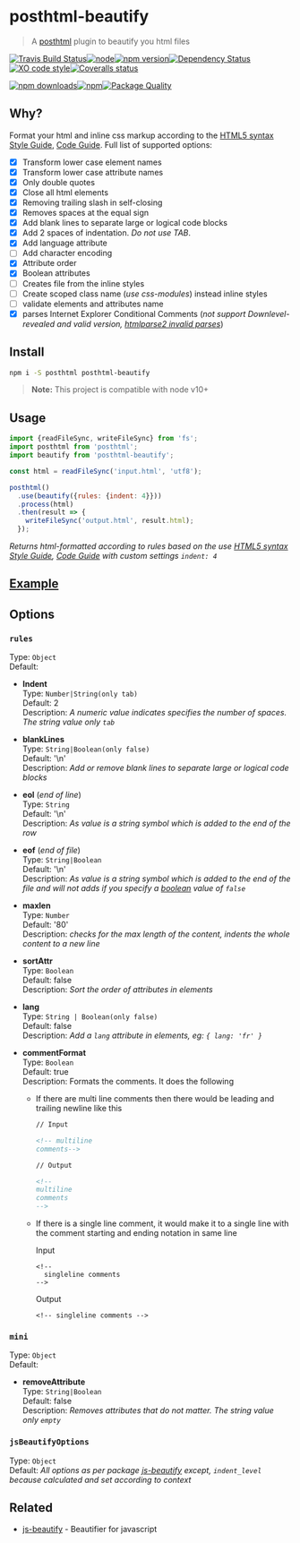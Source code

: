 # posthtml-beautify

> A [posthtml](https://github.com/posthtml) plugin to beautify you html files

[![Travis Build Status](https://img.shields.io/travis/posthtml/posthtml-beautify/master.svg?style=flat-square&label=unix)](https://travis-ci.org/posthtml/posthtml-beautify)[![node](https://img.shields.io/node/v/post-sequence.svg?maxAge=2592000&style=flat-square)]()[![npm version](https://img.shields.io/npm/v/posthtml-beautify.svg?style=flat-square)](https://www.npmjs.com/package/posthtml-beautify)[![Dependency Status](https://david-dm.org/gitscrum/posthtml-beautify.svg?style=flat-square)](https://david-dm.org/gitscrum/posthtml-beautify)[![XO code style](https://img.shields.io/badge/code_style-XO-5ed9c7.svg?style=flat-square)](https://github.com/sindresorhus/xo)[![Coveralls status](https://img.shields.io/coveralls/posthtml/posthtml-beautify.svg?style=flat-square)](https://coveralls.io/r/posthtml/posthtml-beautify)

[![npm downloads](https://img.shields.io/npm/dm/posthtml-beautify.svg?style=flat-square)](https://www.npmjs.com/package/posthtml-beautify)[![npm](https://img.shields.io/npm/dt/posthtml-beautify.svg?style=flat-square)](https://www.npmjs.com/package/posthtml-beautify)[![Package Quality](http://npm.packagequality.com/shield/posthtml-beautify.svg?style=flat-square)](http://packagequality.com/#?package=posthtml-beautify)

## Why?
Format your html and inline css markup according to the [HTML5 syntax Style Guide](http://www.w3schools.com/html/html5_syntax.asp), [Code Guide](http://codeguide.co/#html). Full list of supported options:
- [x] Transform lower case element names
- [x] Transform lower case attribute names
- [x] Only double quotes
- [x] Close all html elements 
- [x] Removing trailing slash in self-closing 
- [x] Removes spaces at the equal sign
- [x] Add blank lines to separate large or logical code blocks
- [x] Add 2 spaces of indentation. *Do not use TAB*.
- [x] Add language attribute
- [ ] Add character encoding
- [x] Attribute order
- [x] Boolean attributes
- [ ] Creates file from the inline styles
- [ ] Create scoped class name (*use css-modules*) instead inline styles
- [ ] validate elements and attributes name
- [x] parses Internet Explorer Conditional Comments (*not support Downlevel-revealed and valid version, [htmlparse2 invalid parses](https://github.com/posthtml/posthtml-beautify/issues/36)*)

## Install

```bash
npm i -S posthtml posthtml-beautify
```

> **Note:** This project is compatible with node v10+

## Usage

```js
import {readFileSync, writeFileSync} from 'fs';
import posthtml from 'posthtml';
import beautify from 'posthtml-beautify';

const html = readFileSync('input.html', 'utf8');

posthtml()
  .use(beautify({rules: {indent: 4}}))
  .process(html)
  .then(result => {
    writeFileSync('output.html', result.html);
  });

```
*Returns html-formatted according to rules based on the use [HTML5 syntax Style Guide](http://www.w3schools.com/html/html5_syntax.asp), [Code Guide](http://codeguide.co/#html) with custom settings `indent: 4`*

## [Example](https://posthtml.github.io/posthtml-beautify/)

## Options

### `rules`
Type: `Object`  
Default:

  - **Indent**  
  Type: `Number|String(only tab)`  
  Default: 2  
  Description: *A numeric value indicates specifies the number of spaces. The string value only `tab`*

  - **blankLines**  
  Type: `String|Boolean(only false)`  
  Default: '\n'  
  Description: *Add or remove blank lines to separate large or logical code blocks*

  - **eol** (*end of line*)  
  Type: `String`  
  Default: '\n'  
  Description: *As value is a string symbol which is added to the end of the row*

  - **eof** (*end of file*)  
  Type: `String|Boolean`  
  Default: '\n'  
  Description: *As value is a string symbol which is added to the end of the file and will not adds if you specify a [boolean](https://www.scaler.com/topics/boolean-in-javascript/) value of `false`*

  - **maxlen**  
  Type: `Number`  
  Default: '80'  
  Description: *checks for the max length of the content, indents the whole content to a new line*

  - **sortAttr**  
  Type: `Boolean`  
  Default: false  
  Description: *Sort the order of attributes in elements*

  - **lang**  
  Type: `String | Boolean(only false)`  
  Default: false  
  Description: *Add a `lang` attribute in elements, eg: `{ lang: 'fr' }`*

  - **commentFormat**  
  Type: `Boolean`  
  Default: true  
  Description: Formats the comments. It does the following 
    - If there are multi line comments then there would be 
      leading and trailing newline like this 

      ```html
      // Input

      <!-- multiline 
      comments-->

      // Output

      <!-- 
      multiline 
      comments
      -->
      ``` 
    - If there is a single line comment, it would make it to a single line with the comment starting and ending
      notation in same line

      Input
      ```
      <!-- 
        singleline comments
      -->
      ```

      Output

      `<!-- singleline comments -->`


### `mini`
Type: `Object`  
Default:

  - **removeAttribute**  
  Type: `String|Boolean`  
  Default: false  
  Description: *Removes attributes that do not matter. The string value only `empty`*

### `jsBeautifyOptions`
Type: `Object`  
Default: *All options as per package [js-beautify](https://github.com/beautify-web/js-beautify) except, `indent_level` because calculated and set according to context*

## Related
  - [js-beautify](https://github.com/beautify-web/js-beautify) - Beautifier for javascript
